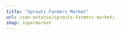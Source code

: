 ```yaml
---
title: "Sprouts Farmers Market"
url: /san-antonio/sprouts-farmers-market/
shop: supermarket
---
```

